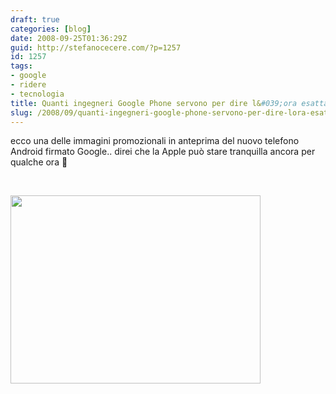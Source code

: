 ```yaml
---
draft: true
categories: [blog]
date: 2008-09-25T01:36:29Z
guid: http://stefanocecere.com/?p=1257
id: 1257
tags:
- google
- ridere
- tecnologia
title: Quanti ingegneri Google Phone servono per dire l&#039;ora esatta?
slug: /2008/09/quanti-ingegneri-google-phone-servono-per-dire-lora-esatta/
---
```


ecco una delle immagini promozionali in anteprima del nuovo telefono Android firmato Google.. direi che la Apple può stare tranquilla ancora per qualche ora 🙂

 

[<img class="aligncenter size-full wp-image-1258" title="g1_time" src="http://stefanocecere.com/wp-content/uploads/sites/3/2008/09/g1_time.jpg" alt="" width="400" height="301" srcset="http://stefanocecere.com/wp-content/uploads/sites/3/2008/09/g1_time.jpg 400w, http://stefanocecere.com/wp-content/uploads/sites/3/2008/09/g1_time-300x226.jpg 300w" sizes="(max-width: 400px) 100vw, 400px" />](http://stefanocecere.com/wp-content/uploads/sites/3/2008/09/g1_time.jpg)